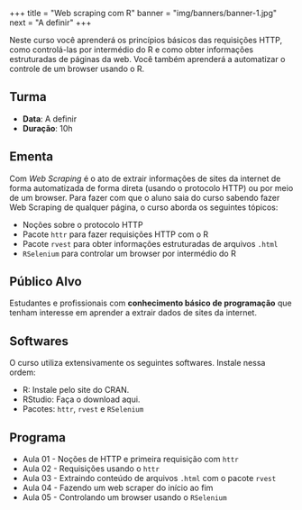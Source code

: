+++
title = "Web scraping com R"
banner = "img/banners/banner-1.jpg"
next = "A definir"
+++

Neste curso você aprenderá os princípios básicos das requisições HTTP, como controlá-las
por intermédio do R e como obter informações estruturadas de páginas da web. 
Você também aprenderá a automatizar o controle de um browser usando o R.

<!--more-->

## Turma

* __Data__: A definir
* __Duração__: 10h

## Ementa

Com *Web Scraping* é o ato de extrair informações de sites da internet de forma
automatizada de forma direta (usando o protocolo HTTP) ou por meio de um browser.
Para fazer com que o aluno saia do curso sabendo fazer Web Scraping de qualquer
página, o curso aborda os seguintes tópicos:

* Noções sobre o protocolo HTTP
* Pacote `httr` para fazer requisições HTTP com o R
* Pacote `rvest` para obter informações estruturadas de arquivos `.html`
* `RSelenium` para controlar um browser por intermédio do R

## Público Alvo

Estudantes e profissionais com __conhecimento básico de programação__ que tenham
interesse em aprender a extrair dados de sites da internet.

## Softwares

O curso utiliza extensivamente os seguintes softwares. Instale nessa ordem:

* R: Instale pelo site do CRAN.
* RStudio: Faça o download aqui.
* Pacotes: `httr`, `rvest` e `RSelenium`

## Programa

* Aula 01 - Noções de HTTP e primeira requisição com `httr`
* Aula 02 - Requisições usando o `httr`
* Aula 03 - Extraindo conteúdo de arquivos `.html` com o pacote `rvest`
* Aula 04 - Fazendo um web scraper do início ao fim
* Aula 05 - Controlando um browser usando o `RSelenium`
